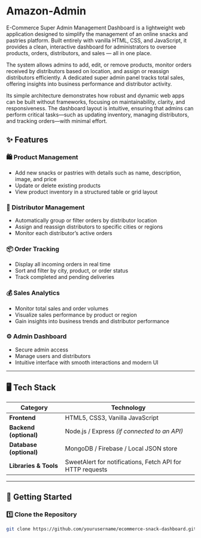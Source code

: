 # Amazon-Admin

E-Commerce Super Admin Management Dashboard is a lightweight web application designed to simplify the management of an online snacks and pastries platform. Built entirely with vanilla HTML, CSS, and JavaScript, it provides a clean, interactive dashboard for administrators to oversee products, orders, distributors, and sales — all in one place.

The system allows admins to add, edit, or remove products, monitor orders received by distributors based on location, and assign or reassign distributors efficiently. A dedicated super admin panel tracks total sales, offering insights into business performance and distributor activity.

Its simple architecture demonstrates how robust and dynamic web apps can be built without frameworks, focusing on maintainability, clarity, and responsiveness. The dashboard layout is intuitive, ensuring that admins can perform critical tasks—such as updating inventory, managing distributors, and tracking orders—with minimal effort.


## ✨ Features

### 🛍️ Product Management
- Add new snacks or pastries with details such as name, description, image, and price  
- Update or delete existing products  
- View product inventory in a structured table or grid layout  

### 🚚 Distributor Management
- Automatically group or filter orders by distributor location  
- Assign and reassign distributors to specific cities or regions  
- Monitor each distributor’s active orders  

### 📦 Order Tracking
- Display all incoming orders in real time  
- Sort and filter by city, product, or order status  
- Track completed and pending deliveries  

### 💰 Sales Analytics
- Monitor total sales and order volumes  
- Visualize sales performance by product or region  
- Gain insights into business trends and distributor performance  

### ⚙️ Admin Dashboard
- Secure admin access  
- Manage users and distributors  
- Intuitive interface with smooth interactions and modern UI  

---

## 🖥️ Tech Stack

| Category | Technology |
|-----------|-------------|
| **Frontend** | HTML5, CSS3, Vanilla JavaScript |
| **Backend (optional)** | Node.js / Express *(if connected to an API)* |
| **Database (optional)** | MongoDB / Firebase / Local JSON store |
| **Libraries & Tools** | SweetAlert for notifications, Fetch API for HTTP requests |

---

## 🚀 Getting Started

### 1️⃣ Clone the Repository
```bash
git clone https://github.com/yourusername/ecommerce-snack-dashboard.git
